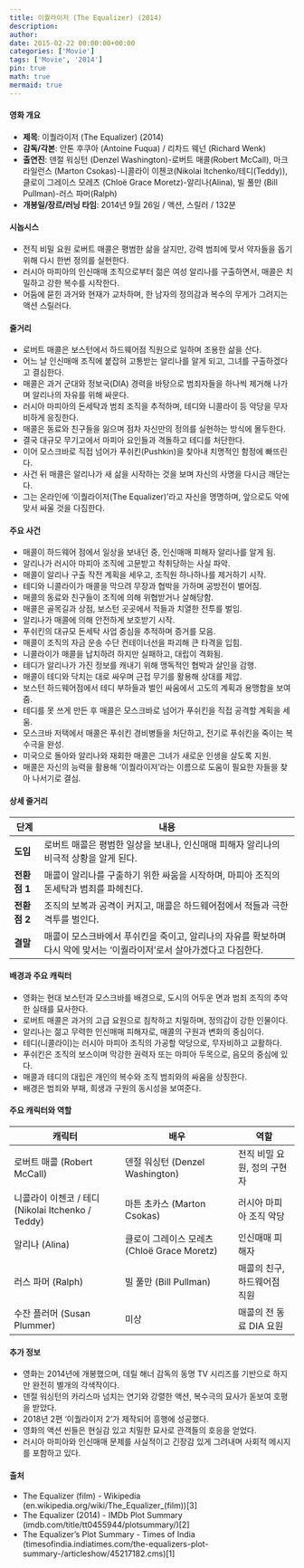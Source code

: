 ```yaml
---
title: 이퀄라이저 (The Equalizer) (2014)
description: 
author: 
date: 2015-02-22 00:00:00+00:00
categories: ['Movie']
tags: ['Movie', '2014']
pin: true
math: true
mermaid: true
---
```

#### 영화 개요

- **제목**: 이퀄라이저 (The Equalizer) (2014)  
- **감독/각본**: 안톤 후쿠아 (Antoine Fuqua) / 리차드 웨넌 (Richard Wenk)  
- **출연진**: 덴절 워싱턴 (Denzel Washington)-로버트 매콜(Robert McCall), 마크 라일런스 (Marton Csokas)-니콜라이 이첸코(Nikolai Itchenko/테디(Teddy)), 클로이 그레이스 모레츠 (Chloë Grace Moretz)-알리나(Alina), 빌 풀만 (Bill Pullman)-러스 파머(Ralph)  
- **개봉일/장르/러닝 타임**: 2014년 9월 26일 / 액션, 스릴러 / 132분  

#### 시놉시스

- 전직 비밀 요원 로버트 매콜은 평범한 삶을 살지만, 강력 범죄에 맞서 약자들을 돕기 위해 다시 한번 정의를 실현한다.  
- 러시아 마피아의 인신매매 조직으로부터 젊은 여성 알리나를 구출하면서, 매콜은 치밀하고 강한 복수를 시작한다.  
- 어둠에 묻힌 과거와 현재가 교차하며, 한 남자의 정의감과 복수의 무게가 그려지는 액션 스릴러다.  

#### 줄거리

- 로버트 매콜은 보스턴에서 하드웨어점 직원으로 일하며 조용한 삶을 산다.  
- 어느 날 인신매매 조직에 붙잡혀 고통받는 알리나를 알게 되고, 그녀를 구출하겠다고 결심한다.  
- 매콜은 과거 군대와 정보국(DIA) 경력을 바탕으로 범죄자들을 하나씩 제거해 나가며 알리나의 자유를 위해 싸운다.  
- 러시아 마피아의 돈세탁과 범죄 조직을 추적하며, 테디와 니콜라이 등 악당을 무자비하게 응징한다.  
- 매콜은 동료와 친구들을 잃으며 점차 자신만의 정의를 실현하는 방식에 몰두한다.  
- 결국 대규모 무기고에서 마피아 요인들과 격돌하고 테디를 처단한다.  
- 이어 모스크바로 직접 넘어가 푸쉬킨(Pushkin)을 찾아내 치명적인 함정에 빠뜨린다.  
- 사건 뒤 매콜은 알리나가 새 삶을 시작하는 것을 보며 자신의 사명을 다시금 깨닫는다.  
- 그는 온라인에 ‘이퀄라이저(The Equalizer)’라고 자신을 명명하며, 앞으로도 악에 맞서 싸울 것을 다짐한다.  

#### 주요 사건

- 매콜이 하드웨어 점에서 일상을 보내던 중, 인신매매 피해자 알리나를 알게 됨.  
- 알리나가 러시아 마피아 조직에 고문받고 착취당하는 사실 파악.  
- 매콜이 알리나 구출 작전 계획을 세우고, 조직원 하나하나를 제거하기 시작.  
- 테디와 니콜라이가 매콜을 막으려 무장과 협박을 가하며 공방전이 벌어짐.  
- 매콜의 동료와 친구들이 조직에 의해 위협받거나 살해당함.  
- 매콜은 골목길과 상점, 보스턴 곳곳에서 적들과 치열한 전투를 벌임.  
- 알리나가 매콜에 의해 안전하게 보호받기 시작.  
- 푸쉬킨의 대규모 돈세탁 사업 중심을 추적하며 증거를 모음.  
- 매콜이 조직의 자금 운송 수단 컨테이너선을 파괴해 큰 타격을 입힘.  
- 니콜라이가 매콜을 납치하려 하지만 실패하고, 대립이 격화됨.  
- 테디가 알리나가 가진 정보를 캐내기 위해 맹독적인 협박과 살인을 감행.  
- 매콜이 테디와 닥치는 대로 싸우며 근접 무기를 활용해 상대를 제압.  
- 보스턴 하드웨어점에서 테디 부하들과 벌인 싸움에서 고도의 계획과 용맹함을 보여줌.  
- 테디를 못 쓰게 만든 후 매콜은 모스크바로 넘어가 푸쉬킨을 직접 공격할 계획을 세움.  
- 모스크바 저택에서 매콜은 푸쉬킨 경비병들을 처단하고, 전기로 푸쉬킨을 죽이는 복수극을 완성.  
- 미국으로 돌아와 알리나와 재회한 매콜은 그녀가 새로운 인생을 살도록 지원.  
- 매콜은 자신의 능력을 활용해 ‘이퀄라이저’라는 이름으로 도움이 필요한 자들을 찾아 나서기로 결심.  

#### 상세 줄거리

| **단계** | **내용** |
|----------|----------|
| **도입** | 로버트 매콜은 평범한 일상을 보내나, 인신매매 피해자 알리나의 비극적 상황을 알게 된다. |
| **전환점 1** | 매콜이 알리나를 구출하기 위한 싸움을 시작하며, 마피아 조직의 돈세탁과 범죄를 파헤친다. |
| **전환점 2** | 조직의 보복과 공격이 커지고, 매콜은 하드웨어점에서 적들과 극한 격투를 벌인다. |
| **결말** | 매콜이 모스크바에서 푸쉬킨을 죽이고, 알리나의 자유를 확보하며 다시 악에 맞서는 ‘이퀄라이저’로서 살아가겠다고 다짐한다. |

#### 배경과 주요 캐릭터

- 영화는 현대 보스턴과 모스크바를 배경으로, 도시의 어두운 면과 범죄 조직의 추악한 실태를 묘사한다.  
- 로버트 매콜은 과거의 고급 요원으로 침착하고 치밀하며, 정의감이 강한 인물이다.  
- 알리나는 젊고 무력한 인신매매 피해자로, 매콜의 구원과 변화의 중심이다.  
- 테디(니콜라이)는 러시아 마피아 조직의 가공할 악당으로, 무자비하고 교활하다.  
- 푸쉬킨은 조직의 보스이며 막강한 권력자 또는 마피아 두목으로, 음모의 중심에 있다.  
- 매콜과 테디의 대립은 개인의 복수와 조직 범죄와의 싸움을 상징한다.  
- 배경은 범죄와 부패, 희생과 구원의 동시성을 보여준다.  

#### 주요 캐릭터와 역할

| **캐릭터**     | **배우**              | **역할**                     |
|----------------|-----------------------|------------------------------|
| 로버트 매콜 (Robert McCall) | 덴절 워싱턴 (Denzel Washington) | 전직 비밀 요원, 정의 구현자  |
| 니콜라이 이첸코 / 테디 (Nikolai Itchenko / Teddy) | 마튼 초카스 (Marton Csokas) | 러시아 마피아 조직 악당    |
| 알리나 (Alina)  | 클로이 그레이스 모레츠 (Chloë Grace Moretz) | 인신매매 피해자           |
| 러스 파머 (Ralph) | 빌 풀만 (Bill Pullman) | 매콜의 친구, 하드웨어점 직원  |
| 수잔 플러머 (Susan Plummer) | 미상                   | 매콜의 전 동료 DIA 요원      |

#### 추가 정보

- 영화는 2014년에 개봉했으며, 데릴 해너 감독의 동명 TV 시리즈를 기반으로 하지만 완전히 별개의 각색작이다.  
- 덴절 워싱턴의 카리스마 넘치는 연기와 강렬한 액션, 복수극의 묘사가 돋보여 호평을 받았다.  
- 2018년 2편 ‘이퀄라이저 2’가 제작되어 흥행에 성공했다.  
- 영화의 액션 씬들은 현실감 있고 치밀한 묘사로 관객들의 호응을 얻었다.  
- 러시아 마피아와 인신매매 문제를 사실적이고 긴장감 있게 그려내며 사회적 메시지를 포함하고 있다.  

#### 출처

- The Equalizer (film) - Wikipedia (en.wikipedia.org/wiki/The_Equalizer_(film))[3]  
- The Equalizer (2014) - IMDb Plot Summary (imdb.com/title/tt0455944/plotsummary/)[2]  
- The Equalizer’s Plot Summary - Times of India (timesofindia.indiatimes.com/the-equalizers-plot-summary-/articleshow/45217182.cms)[1]
